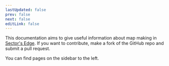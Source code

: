 ```yaml
---
lastUpdated: false
prev: false
next: false
editLink: false
---
```


This documentation aims to give useful information about map making in [Sector's Edge](https://store.steampowered.com/app/1024890/Sectors_Edge/). If you want to contribute, make a fork of the GitHub repo and submit a pull request.

You can find pages on the sidebar to the left.